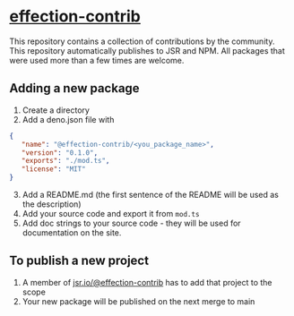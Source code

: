 # [effection-contrib](https://effection-contrib.deno.dev/)

This repository contains a collection of contributions by the community. This
repository automatically publishes to JSR and NPM. All packages that were used
more than a few times are welcome.

## Adding a new package

1. Create a directory
2. Add a deno.json file with
```json
{
   "name": "@effection-contrib/<you_package_name>",
   "version": "0.1.0",
   "exports": "./mod.ts",
   "license": "MIT"
}
```
3. Add a README.md (the first sentence of the README will be used as the
   description)
4. Add your source code and export it from `mod.ts`
5. Add doc strings to your source code - they will be used for documentation on
   the site.

## To publish a new project

1. A member of [jsr.io/@effection-contrib](https://jsr.io/@effection-contrib) has
   to add that project to the scope
2. Your new package will be published on the next merge to main
